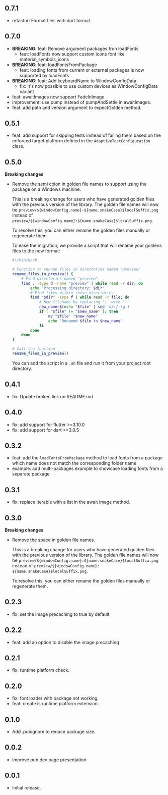 ## 0.7.1

* refactor: Format files with dart format.

## 0.7.0

* **BREAKING**: feat: Remove argument packages fron loadFonts
  - feat: loadFonts now support custom icons font like material_symbols_icons
* **BREAKING**: feat: loadFontsFromPackage
  - feat: loading fonts from current or external packages is now supported by loadFonts
* **BREAKING**: feat: Add keyboardName to WindowConfigData
  - fix: It's now possible to use custom devices as WindowConfigData variant
* feat: awaitImages now support FadeInImage.
* improvement: use pump instead of pumpAndSettle in awaitImages.
* feat: add path and version argument to expectGolden method.

## 0.5.1

* feat: add support for skipping tests instead of failing them based on the enforced target platform defined in the `AdaptiveTestConfiguration` class.

## 0.5.0

**Breaking changes**

* Remove the semi colon in golden file names to support using the package on a Windows machine. 
  
  This is a breaking change for users who have generated golden files with the previous version of the library. The golden file names will now be `preview/${windowConfig.name}-${name.snakeCase}$localSuffix.png` instead of `preview/${windowConfig.name}:${name.snakeCase}$localSuffix.png`.

  To resolve this, you can either rename the golden files manually or regenerate them.

  To ease the migration, we provide a script that will rename your goldens files to the new format:
  ```bash
  #!/bin/bash

  # Function to rename files in directories named "preview"
  rename_files_in_preview() {
      # Find directories named "preview"
      find . -type d -name "preview" | while read -r dir; do
          echo "Processing directory: $dir"
          # Find files within these directories
          find "$dir" -type f | while read -r file; do
              # New filename by replacing ':' with '-'
              new_name=$(echo "$file" | sed 's/:/-/g')
              if [ "$file" != "$new_name" ]; then
                  mv "$file" "$new_name"
                  echo "Renamed $file to $new_name"
              fi
          done
      done
  }

  # Call the function
  rename_files_in_preview()
  ```

  You can add the script in a `.sh` file and run it from your project root directory.

## 0.4.1

* fix: Update broken link on README.md

## 0.4.0

* fix: add support for flutter >=3.10.0
* fix: add support for dart >=3.0.5

## 0.3.2

* feat: add the `loadFontsFromPackage` method to load fonts from a package which name does not match the corresponding folder name
* example: add multi-packages example to showcase loading fonts from a separate package

## 0.3.1

* fix: replace iterable with a list in the await image method.

## 0.3.0

**Breaking changes**

* Remove the space in golden file names. 
  
  This is a breaking change for users who have generated golden files with the previous version of the library. The golden file names will now be `preview/${windowConfig.name}:${name.snakeCase}$localSuffix.png` instead of `preview/${windowConfig.name}: ${name.snakeCase}$localSuffix.png`.

  To resolve this, you can either rename the golden files manually or regenerate them.

## 0.2.3

* fix: set the image precaching to true by default

## 0.2.2

* feat: add an option to disable the image precaching

## 0.2.1

* fix: runtime platform check.
## 0.2.0

* fix: font loader with package not working.
* feat: create is runtime platform extension.
## 0.1.0

* Add .pubignore to reduce package size.
## 0.0.2

* Improve pub.dev page presentation.

## 0.0.1

* Initial release.
